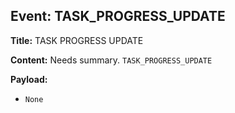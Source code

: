 ## Event: TASK_PROGRESS_UPDATE

**Title:** TASK PROGRESS UPDATE

**Content:**
Needs summary.
`TASK_PROGRESS_UPDATE`

**Payload:**
- `None`